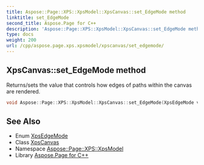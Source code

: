 ```yaml
---
title: Aspose::Page::XPS::XpsModel::XpsCanvas::set_EdgeMode method
linktitle: set_EdgeMode
second_title: Aspose.Page for C++
description: 'Aspose::Page::XPS::XpsModel::XpsCanvas::set_EdgeMode method. Returns/sets the value that controls how edges of paths within the canvas are rendered in C++.'
type: docs
weight: 200
url: /cpp/aspose.page.xps.xpsmodel/xpscanvas/set_edgemode/
---
```

## XpsCanvas::set_EdgeMode method


Returns/sets the value that controls how edges of paths within the canvas are rendered.

```cpp
void Aspose::Page::XPS::XpsModel::XpsCanvas::set_EdgeMode(XpsEdgeMode value)
```

## See Also

* Enum [XpsEdgeMode](../../xpsedgemode/)
* Class [XpsCanvas](../)
* Namespace [Aspose::Page::XPS::XpsModel](../../)
* Library [Aspose.Page for C++](../../../)
